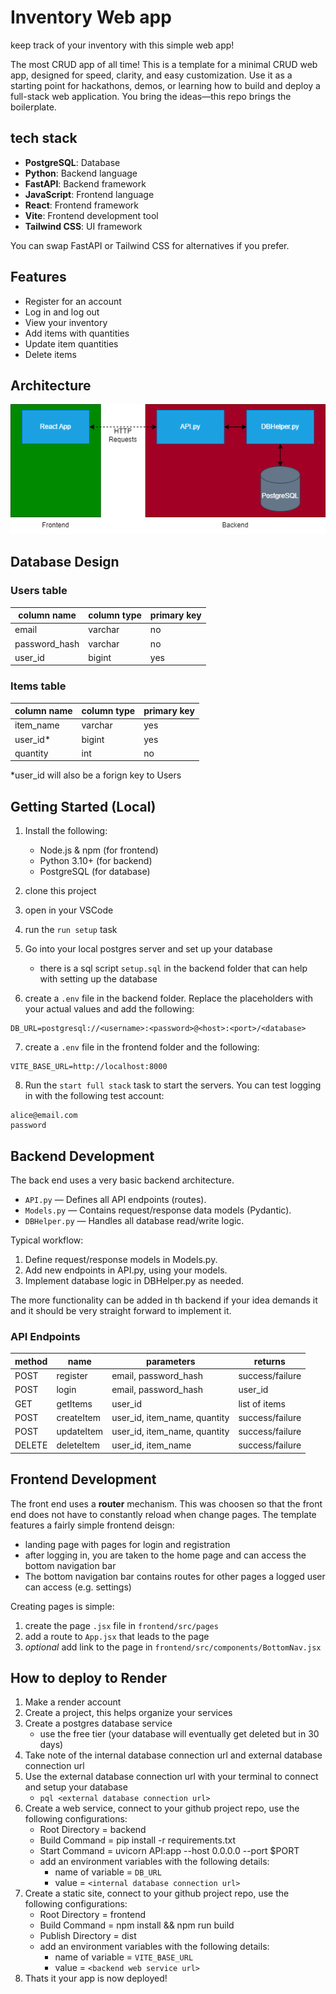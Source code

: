 # Inventory Web app

keep track of your inventory with this simple web app!

The most CRUD app of all time! This is a template for a minimal CRUD web app, designed for speed, clarity, and easy customization. Use it as a starting point for hackathons, demos, or learning how to build and deploy a full-stack web application. You bring the ideas—this repo brings the boilerplate.

## tech stack

- **PostgreSQL**: Database
- **Python**: Backend language
- **FastAPI**: Backend framework
- **JavaScript**: Frontend language
- **React**: Frontend framework
- **Vite**: Frontend development tool
- **Tailwind CSS**: UI framework

You can swap FastAPI or Tailwind CSS for alternatives if you prefer.

## Features

- Register for an account
- Log in and log out
- View your inventory
- Add items with quantities
- Update item quantities
- Delete items

## Architecture

![image](resources/architecture.png)

## Database Design

### Users table

| column name   | column type | primary key |
| ------------- | ----------- | ----------- |
| email         | varchar     | no          |
| password_hash | varchar     | no          |
| user_id       | bigint      | yes         |

### Items table

| column name | column type | primary key |
| ----------- | ----------- | ----------- |
| item_name   | varchar     | yes         |
| user_id\*   | bigint      | yes         |
| quantity    | int         | no          |

\*user_id will also be a forign key to Users

## Getting Started (Local)

1. Install the following:

   - Node.js & npm (for frontend)
   - Python 3.10+ (for backend)
   - PostgreSQL (for database)

2. clone this project
3. open in your VSCode
4. run the `run setup` task
5. Go into your local postgres server and set up your database

   - there is a sql script `setup.sql` in the backend folder that can help with setting up the database

6. create a `.env` file in the backend folder. Replace the placeholders with your actual values and add the following:

```
DB_URL=postgresql://<username>:<password>@<host>:<port>/<database>
```

7. create a `.env` file in the frontend folder and the following:

```
VITE_BASE_URL=http://localhost:8000
```

8. Run the `start full stack` task to start the servers. You can test logging in with the following test account:

```
alice@email.com
password
```

## Backend Development

The back end uses a very basic backend architecture.

- `API.py` — Defines all API endpoints (routes).
- `Models.py` — Contains request/response data models (Pydantic).
- `DBHelper.py` — Handles all database read/write logic.

Typical workflow:

1. Define request/response models in Models.py.
2. Add new endpoints in API.py, using your models.
3. Implement database logic in DBHelper.py as needed.

The more functionality can be added in th backend if your idea demands it and it should be very straight forward to implement it.

### API Endpoints

| method | name       | parameters                   | returns         |
| ------ | ---------- | ---------------------------- | --------------- |
| POST   | register   | email, password_hash         | success/failure |
| POST   | login      | email, password_hash         | user_id         |
| GET    | getItems   | user_id                      | list of items   |
| POST   | createItem | user_id, item_name, quantity | success/failure |
| POST   | updateItem | user_id, item_name, quantity | success/failure |
| DELETE | deleteItem | user_id, item_name           | success/failure |

## Frontend Development

The front end uses a **router** mechanism. This was choosen so that the front end does not have to constantly reload when change pages.
The template features a fairly simple frontend deisgn:

- landing page with pages for login and registration
- after logging in, you are taken to the home page and can access the bottom navigation bar
- The bottom navigation bar contains routes for other pages a logged user can access (e.g. settings)

Creating pages is simple:

1. create the page `.jsx` file in `frontend/src/pages`
2. add a route to `App.jsx` that leads to the page
3. _optional_ add link to the page in `frontend/src/components/BottomNav.jsx`

## How to deploy to Render

1. Make a render account
2. Create a project, this helps organize your services
3. Create a postgres database service
   - use the free tier (your database will eventually get deleted but in 30 days)
4. Take note of the internal database connection url and external database connection url
5. Use the external database connection url with your terminal to connect and setup your database
   - `pql <external database connection url>`
6. Create a web service, connect to your github project repo, use the following configurations:
   - Root Directory = backend
   - Build Command = pip install -r requirements.txt
   - Start Command = uvicorn API:app --host 0.0.0.0 --port $PORT
   - add an environment variables with the following details:
     - name of variable = `DB_URL`
     - value = `<internal database connection url>`
7. Create a static site, connect to your github project repo, use the following configurations:
   - Root Directory = frontend
   - Build Command = npm install && npm run build
   - Publish Directory = dist
   - add an environment variables with the following details:
     - name of variable = `VITE_BASE_URL`
     - value = `<backend web service url>`
8. Thats it your app is now deployed!
